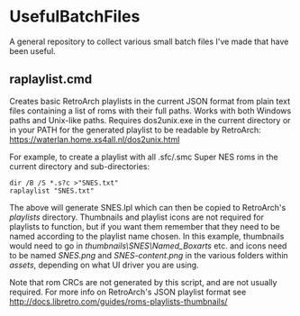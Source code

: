 # UsefulBatchFiles
A general repository to collect various small batch files I've made that have been useful.

## raplaylist.cmd
Creates basic RetroArch playlists in the current JSON format from plain text files containing a list of roms with their full paths. Works with both Windows paths and Unix-like paths.
Requires dos2unix.exe in the current directory or in your PATH for the generated playlist to be readable by RetroArch: https://waterlan.home.xs4all.nl/dos2unix.html

For example, to create a playlist with all .sfc/.smc Super NES roms in the current directory and sub-directories:
```
dir /B /S *.s?c >"SNES.txt"
raplaylist "SNES.txt"
```
The above will generate SNES.lpl which can then be copied to RetroArch's *playlists* directory. Thumbnails and playlist icons are not required for playlists to function, but if you want them remember that they need to be named according to the playlist name chosen. In this example, thumbnails would need to go in *thumbnails\SNES\Named_Boxarts* etc. and icons need to be named *SNES.png* and *SNES-content.png* in the various folders within *assets*, depending on what UI driver you are using.

Note that rom CRCs are not generated by this script, and are not usually required. For more info on RetroArch's JSON playlist format see http://docs.libretro.com/guides/roms-playlists-thumbnails/
